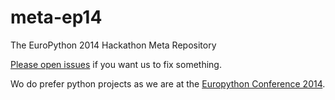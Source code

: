 meta-ep14
=========

The EuroPython 2014 Hackathon Meta Repository

[Please open issues](https://github.com/Hackerfleet/meta-ep14/issues/new) if you want us to fix something.

Wo do prefer python projects as we are at the [Europython Conference 2014](https://ep2014.europython.eu/en/).

